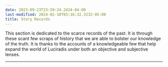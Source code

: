 ```yaml
---
date: 2023-09-23T23:59:24.2424-04:00
last-modified: 2024-02-10T03:16:32.3232-05:00
title: Story Records
---
```

This section is dedicated to the scarce records of the past. It is through these scant few scraps of history that we are able to bolster our knowledge of the truth. It is thanks to the accounts of a knowledgeable few that help expand the world of Luciradis under both an objective and subjective lenses.

---